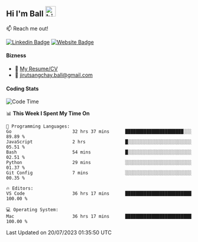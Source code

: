 ## Hi I'm Ball <img src="https://user-images.githubusercontent.com/1303154/88677602-1635ba80-d120-11ea-84d8-d263ba5fc3c0.gif" width="28px" height="28px" alt="hi">
 
:mailbox: Reach me out!

[![Linkedin Badge](https://img.shields.io/badge/-Jirut-0e76a8?style=flat&labelColor=0e76a8&logo=linkedin&logoColor=white)](https://www.linkedin.com/in/jirut-sangchay-338370251)
[![Website Badge](https://img.shields.io/badge/Website-184aa8?logo=website&logoColor=)](https://resume-jirut.web.app)

<!-- TODO: Add last video link -->
#### Bizness
- :paperclip: [My Resume/CV](https://github.com/Jirut01/Jirut01/blob/main/resume_jirut.pdf)
- :email: jirutsangchay.ball@gmail.com

#### Coding Stats

<!--START_SECTION:waka-->
![Code Time](http://img.shields.io/badge/Code%20Time-72%20hrs%2047%20mins-blue)

📊 **This Week I Spent My Time On** 

```text
💬 Programming Languages: 
Go                       32 hrs 37 mins      ██████████████████████░░░   89.89 % 
JavaScript               2 hrs               █░░░░░░░░░░░░░░░░░░░░░░░░   05.51 % 
Bash                     54 mins             █░░░░░░░░░░░░░░░░░░░░░░░░   02.51 % 
Python                   29 mins             ░░░░░░░░░░░░░░░░░░░░░░░░░   01.37 % 
Git Config               7 mins              ░░░░░░░░░░░░░░░░░░░░░░░░░   00.35 % 

🔥 Editors: 
VS Code                  36 hrs 17 mins      █████████████████████████   100.00 % 

💻 Operating System: 
Mac                      36 hrs 17 mins      █████████████████████████   100.00 % 
```


 Last Updated on 20/07/2023 01:35:50 UTC
<!--END_SECTION:waka-->
